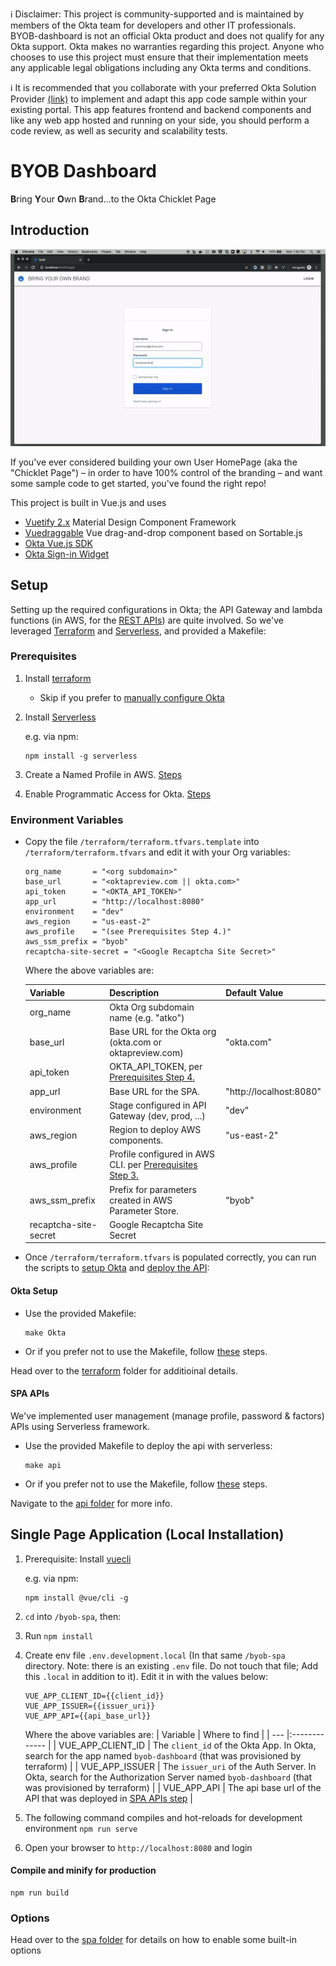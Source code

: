 ℹ️ Disclaimer: This project is community-supported and is maintained by members of the Okta team for developers and other IT professionals. BYOB-dashboard is not an official Okta product and does not qualify for any Okta support. Okta makes no warranties regarding this project. Anyone who chooses to use this project must ensure that their implementation meets any applicable legal obligations including any Okta terms and conditions.

ℹ️ It is recommended that you collaborate with your preferred Okta Solution Provider [(link)](https://www.okta.com/partners/meet-our-partners/?field_partner_type_tid=8101&field_solutions_target_id=6061) to implement and adapt this app code sample within your existing portal. This app features frontend and backend components and like any web app hosted and running on your side, you should perform a code review, as well as security and scalability tests. 


# BYOB Dashboard
**B**ring **Y**our **O**wn **B**rand...to the Okta Chicklet Page

## Introduction
![alt text](images/byob-demo.gif)

If you've ever considered building your own User HomePage (aka the "Chicklet Page") – in order to have 100% control of the branding – and want some sample code to get started, you've found the right repo!

This project is built in Vue.js and uses
* [Vuetify 2.x](https://vuetifyjs.com/en/) Material Design Component Framework
* [Vuedraggable](https://github.com/SortableJS/Vue.Draggable) Vue drag-and-drop component based on Sortable.js
* [Okta Vue.js SDK](https://github.com/okta/okta-oidc-js/tree/master/packages/okta-vue) 
* [Okta Sign-in Widget](https://github.com/okta/okta-signin-widget)

## Setup
Setting up the required configurations in Okta; the API Gateway and lambda functions (in AWS, for the [REST APIs](/byob-api)) are quite involved. So we've leveraged [Terraform](https://www.terraform.io/) and [Serverless](https://www.serverless.com), and provided a Makefile:

### Prerequisites
1. Install [terraform](https://learn.hashicorp.com/terraform/getting-started/install)
    * Skip if you prefer to [manually configure Okta](/terraform#manually-configure-okta)

2. Install [Serverless](https://www.serverless.com/framework/docs/getting-started/)

    e.g. via npm:
    ```
    npm install -g serverless
    ```
3. Create a Named Profile in AWS. [Steps](https://docs.idp.rocks/setup/#create-named-profile-in-aws-cli)
4. Enable Programmatic Access for Okta. [Steps](https://docs.idp.rocks/setup/#enable-programmatic-access-to-okta)

### Environment Variables
* Copy the file `/terraform/terraform.tfvars.template` into `/terraform/terraform.tfvars` and edit it with your Org variables:
    ```
    org_name       = "<org subdomain>"
    base_url       = "<oktapreview.com || okta.com>"
    api_token      = "<OKTA_API_TOKEN>"
    app_url        = "http://localhost:8080"
    environment    = "dev"
    aws_region     = "us-east-2"
    aws_profile    = "(see Prerequisites Step 4.)"
    aws_ssm_prefix = "byob"
    recaptcha-site-secret = "<Google Recaptcha Site Secret>"
    ```
    Where the above variables are:

    | Variable       | Description                                                      | Default Value           |
    | -------------- |:---------------------------------------------------------------- | ----------------------- |
    | org_name       | Okta Org subdomain name (e.g. "atko")                            |                         |
    | base_url       | Base URL for the Okta org (okta.com or oktapreview.com)          | "okta.com"              |
    | api_token      | OKTA_API_TOKEN, per [Prerequisites Step 4.](#prerequisites)      |                         |
    | app_url        | Base URL for the SPA.                                            | "http://localhost:8080" |
    | environment    | Stage configured in API Gateway (dev, prod, ...)                 | "dev"                   |
    | aws_region     | Region to deploy AWS components.                                 | "us-east-2"             |
    | aws_profile    | Profile configured in AWS CLI. per [Prerequisites Step 3.](#prerequisites)|                |
    | aws_ssm_prefix | Prefix for parameters created in AWS Parameter Store.            | "byob"                  |
    | recaptcha-site-secret | Google Recaptcha Site Secret                              |                         |

* Once `/terraform/terraform.tfvars` is populated correctly, you can run the scripts to [setup Okta](#okta-setup) and [deploy the API](#spa-apis):

#### Okta Setup
* Use the provided Makefile:
    ```
    make Okta
    ```

* Or if you prefer not to use the Makefile, follow [these](terraform#run-terraform) steps.

Head over to the [terraform](/terraform) folder for additioinal details.

#### SPA APIs
We've implemented user management (manage profile, password & factors) APIs using Serverless framework. 

* Use the provided Makefile to deploy the api with serverless:
    ```
    make api
    ```

* Or if you prefer not to use the Makefile, follow [these](byob-api#deploy) steps.

Navigate to the  [api folder](/byob-api) for more info.

## Single Page Application (Local Installation)

1. Prerequisite: Install [vuecli](https://cli.vuejs.org/#getting-started)

    e.g. via npm:
    ```
    npm install @vue/cli -g
    ```

2. `cd` into `/byob-spa`, then:
3. Run `npm install`
4. Create env file `.env.development.local` (In that same `/byob-spa` directory. Note: there is an existing `.env` file. Do not touch that file; Add this `.local` in addition to it). Edit it in with the values below:
    ```
    VUE_APP_CLIENT_ID={{client_id}}
    VUE_APP_ISSUER={{issuer_uri}}
    VUE_APP_API={{api_base_url}}
    ```
    Where the above variables are:
    | Variable          | Where to find |
    | ---               |:------------- |
    | VUE_APP_CLIENT_ID | The `client_id` of the Okta App. In Okta, search for the app named `byob-dashboard` (that was provisioned by terraform) |
    | VUE_APP_ISSUER    | The `issuer_uri` of the Auth Server. In Okta, search for the Authorization Server named `byob-dashboard` (that was provisioned by terraform) |
    | VUE_APP_API       | The api base url of the API that was deployed in [SPA APIs step](#spa-apis) |

5. The following command compiles and hot-reloads for development environment
`npm run serve`
6. Open your browser to `http://localhost:8080` and login

#### Compile and minify for production
```
npm run build
```

### Options
Head over to the [spa folder](/byob-spa) for details on how to enable some built-in options

